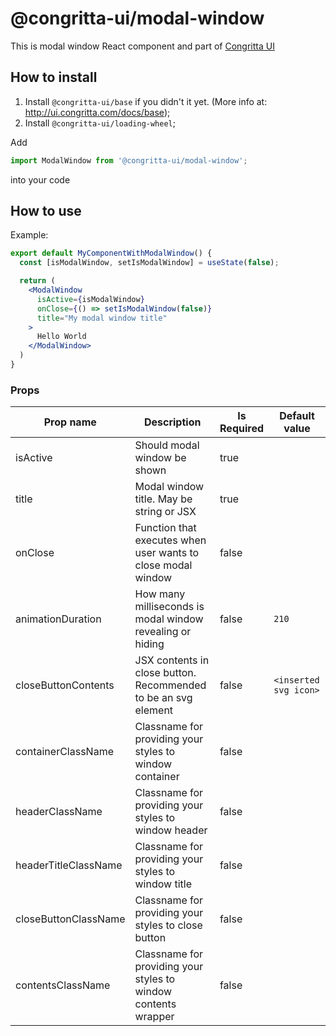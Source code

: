 # @congritta-ui/modal-window

This is modal window React component and part of [Congritta UI](https://ui.congritta.com)

## How to install

1. Install `@congritta-ui/base` if you didn't it yet. (More info at: http://ui.congritta.com/docs/base);
2. Install `@congritta-ui/loading-wheel`;

Add

```javascript
import ModalWindow from '@congritta-ui/modal-window';
```

into your code

## How to use

Example:

```jsx
export default MyComponentWithModalWindow() {
  const [isModalWindow, setIsModalWindow] = useState(false);

  return (
    <ModalWindow
      isActive={isModalWindow}
      onClose={() => setIsModalWindow(false)}
      title="My modal window title"
    >
      Hello World
    </ModalWindow>
  )
}
```

### Props

| Prop name               | Description                                                              | Is Required | Default value                 |
|-------------------------|--------------------------------------------------------------------------|-------------|-------------------------------|
| isActive                | Should modal window be shown                                             | true        |                               |
| title                   | Modal window title. May be string or JSX                                 | true        |                               |
| onClose                 | Function that executes when user wants to close modal window             | false       |                               |
| animationDuration       | How many milliseconds is modal window revealing or hiding                | false       | `210`                         |
| closeButtonContents     | JSX contents in close button. Recommended to be an svg element           | false       | `<inserted svg icon>`         |
| containerClassName      | Classname for providing your styles to window container                  | false       |                               |
| headerClassName         | Classname for providing your styles to window header                     | false       |                               |
| headerTitleClassName    | Classname for providing your styles to window title                      | false       |                               |
| closeButtonClassName    | Classname for providing your styles to close button                      | false       |                               |
| contentsClassName       | Classname for providing your styles to window contents wrapper           | false       |                               |
